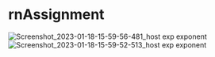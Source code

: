 # rnAssignment

![Screenshot_2023-01-18-15-59-56-481_host exp exponent](https://user-images.githubusercontent.com/62474138/213143860-df1055a7-29e8-4b03-bb8e-5654866d2c3f.jpg)
![Screenshot_2023-01-18-15-59-52-513_host exp exponent](https://user-images.githubusercontent.com/62474138/213144221-860579b9-ec42-4700-b72f-a3b16bf5e676.jpg)
